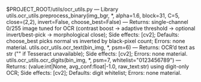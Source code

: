 $PROJECT_ROOT/utils/ocr_utils.py — Library
utils.ocr_utils.preprocess_binary(img_bgr, *, alpha=1.6, block=31, C=5, close=(2,2), invert=False, choose_best=False) — Returns: single-channel 0/255 image tuned for OCR (contrast boost → adaptive threshold → optional invert/best-pick → morphological close); Side effects: [cv2]; Defaults: choose_best picks normal vs inverted by black-pixel count; Errors: none material.
utils.ocr_utils.ocr_text(bin_img, *, psm=6) — Returns: OCR’d text as str ("" if Tesseract unavailable); Side effects: [cv2]; Errors: none material.
utils.ocr_utils.ocr_digits(bin_img, *, psm=7, whitelist="0123456789") — Returns: (value:int|None, avg_conf:float|-1.0, raw_text:str) using digit-only OCR; Side effects: [cv2]; Defaults: digit whitelist; Errors: none material.
